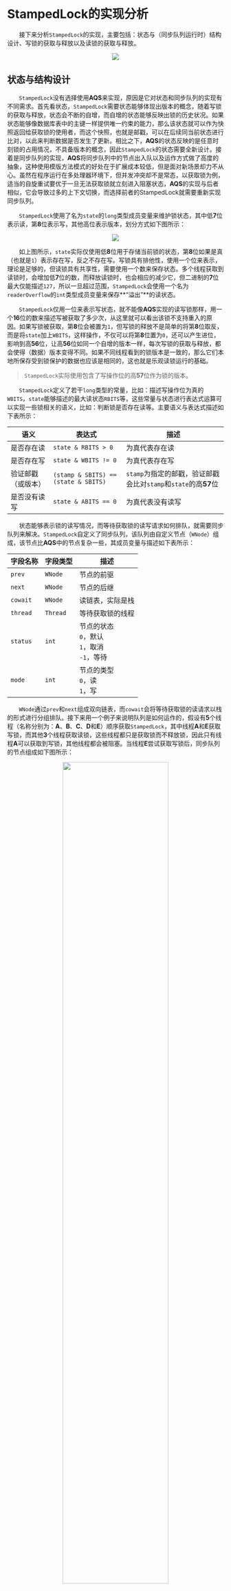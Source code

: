 # StampedLock的实现分析

&nbsp;&nbsp;&nbsp;&nbsp;&nbsp;&nbsp;&nbsp;接下来分析`StampedLock`的实现，主要包括：状态与（同步队列运行时）结构设计、写锁的获取与释放以及读锁的获取与释放。

<center>
<img src="https://weipeng2k.github.io/hot-wind/resources/juc-summary/juc-stampedlock-implement-page.jpg">
</center>

## 状态与结构设计

&nbsp;&nbsp;&nbsp;&nbsp;&nbsp;&nbsp;&nbsp;`StampedLock`没有选择使用**AQS**来实现，原因是它对状态和同步队列的实现有不同需求。首先看状态，`StampedLock`需要状态能够体现出版本的概念，随着写锁的获取与释放，状态会不断的自增，而自增的状态能够反映出锁的历史状况。如果状态能够像数据库表中的主键一样提供唯一约束的能力，那么该状态就可以作为快照返回给获取锁的使用者，而这个快照，也就是邮戳，可以在后续同当前状态进行比对，以此来判断数据是否发生了更新。相比之下，**AQS**的状态反映的是任意时刻锁的占用情况，不具备版本的概念，因此`StampedLock`的状态需要全新设计。接着是同步队列的实现，**AQS**将同步队列中的节点出入队以及运作方式做了高度的抽象，这种使用模版方法模式的好处在于扩展成本较低，但是面对新场景却力不从心。虽然在程序运行在多处理器环境下，但并发冲突却不是常态，以获取锁为例，适当的自旋重试要优于一旦无法获取锁就立刻进入阻塞状态，**AQS**的实现与后者相似，它会导致过多的上下文切换，而选择前者的StampedLock就需要重新实现同步队列。

&nbsp;&nbsp;&nbsp;&nbsp;&nbsp;&nbsp;&nbsp;`StampedLock`使用了名为`state`的`long`类型成员变量来维护锁状态，其中低**7**位表示读，第**8**位表示写，其他高位表示版本，划分方式如下图所示：

<center>
<img src="https://weipeng2k.github.io/hot-wind/resources/juc-summary/juc-stampedlock-status.png">
</center>

&nbsp;&nbsp;&nbsp;&nbsp;&nbsp;&nbsp;&nbsp;如上图所示，`state`实际仅使用低**8**位用于存储当前锁的状态，第**8**位如果是真（也就是`1`）表示存在写，反之不存在写。写锁具有排他性，使用一个位来表示，理论是足够的，但读锁具有共享性，需要使用一个数来保存状态。多个线程获取到读锁时，会增加低**7**位的数，而释放读锁时，也会相应的减少它，但二进制的**7**位最大仅能描述`127`，所以一旦超过范围，`StampedLock`会使用一个名为`readerOverflow`的`int`类型成员变量来保存**“溢出”**的读状态。

&nbsp;&nbsp;&nbsp;&nbsp;&nbsp;&nbsp;&nbsp;`StampedLock`仅用一位来表示写状态，就不能像**AQS**实现的读写锁那样，用一个**16**位的数来描述写被获取了多少次，从这里就可以看出该锁不支持重入的原因。如果写锁被获取，第**8**位会被置为`1`，但写锁的释放不是简单的将第**8**位取反，而是将`state`加上`WBITS`，这样操作，不仅可以将第**8**位置为`0`，还可以产生进位，影响到高**56**位，让高**56**位如同一个自增的版本一样，每次写锁的获取与释放，都会使得（数据）版本变得不同。如果不同线程看到的锁版本是一致的，那么它们本地所保存受到锁保护的数据也应该是相同的，这也就是乐观读锁运行的基础。

> `StampedLock`实际使用包含了写操作位的高**57**位作为锁的版本。

&nbsp;&nbsp;&nbsp;&nbsp;&nbsp;&nbsp;&nbsp;`StampedLock`定义了若干`long`类型的常量，比如：描述写操作位为真的`WBITS`，`state`能够描述的最大读状态`RBITS`等，这些常量与状态进行表达式运算可以实现一些锁相关的语义，比如：判断锁是否存在读等。主要语义与表达式描述如下表所示：

|语义|表达式|描述|
|---|---|---|
|是否存在读|`state & RBITS > 0`|为真代表存在读|
|是否存在写|`state & WBITS != 0`|为真代表存在写|
|验证邮戳（或版本）|`(stamp & SBITS) == (state & SBITS)`|`stamp`为指定的邮戳，验证邮戳会比对`stamp`和`state`的高**57**位|
|是否没有读写|`state & ABITS == 0`|为真代表没有读写|

&nbsp;&nbsp;&nbsp;&nbsp;&nbsp;&nbsp;&nbsp;状态能够表示锁的读写情况，而等待获取锁的读写请求如何排队，就需要同步队列来解决。`StampedLock`自定义了同步队列，该队列由自定义节点（`WNode`）组成，该节点比**AQS**中的节点复杂一些，其成员变量与描述如下表所示：

|字段名称|字段类型|描述|
|---|---|---|
|`prev`|`WNode`|节点的前驱|
|`next`|`WNode`|节点的后继|
|`cowait`|`WNode`|读链表，实际是栈|
|`thread`|`Thread`|等待获取锁的线程|
|`status`|`int`|节点的状态<br>`0`，默认<br>`1`，取消<br>`-1`，等待|
|`mode`|`int`|节点的类型<br>`0`，读<br>`1`，写|

&nbsp;&nbsp;&nbsp;&nbsp;&nbsp;&nbsp;&nbsp;`WNode`通过`prev`和`next`组成双向链表，而`cowait`会将等待获取锁的读请求以栈的形式进行分组排队。接下来用一个例子来说明队列是如何运作的，假设有**5**个线程（名称分别为：**A**、**B**、**C**、**D**和**E**）顺序获取`StampedLock`，其中线程**A**和**E**获取写锁，而其他**3**个线程获取读锁，这些线程都只是获取锁而不释放锁，因此只有线程**A**可以获取到写锁，其他线程都会被阻塞。当线程**E**尝试获取写锁后，同步队列的节点组成如下图所示：

<center>
<img src="https://weipeng2k.github.io/hot-wind/resources/juc-summary/juc-stampedlock-clh-queue.png" width="70%">
</center>

&nbsp;&nbsp;&nbsp;&nbsp;&nbsp;&nbsp;&nbsp;如上图所示，`StampedLock`通过`whead`和`wtail`分别指向同步队列的头尾节点。节点**A**是首节点，它是由第一个未获取到锁而被阻塞的线程所创建的，也就是线程**B**，该节点的类型是写，状态为等待。节点**E**是尾节点，线程**E**由于未获取到写锁，从而创建该节点并加入到队列中，节点类型为写，而状态为默认。节点状态的修改，是由后继节点在获取锁的过程中完成的，因为没有第**6**个线程获取锁，所以节点E的状态是默认，而非等待，获取锁的过程会在后续章节中详细介绍。

&nbsp;&nbsp;&nbsp;&nbsp;&nbsp;&nbsp;&nbsp;可以看到，同步队列的主队列是横向的节点**A**、**B**和**E**，而在节点**B**出现了纵向的子队列，原因是`StampedLock`将被阻塞的连续读请求进行了分组排队。节点**B**先进入同步队列，随后读类型的节点**C**会挂在前者`cowait`引用下，形成节点**B**至**C**的一条纵向队列。线程**D**由于未能获得读锁，也会创建节点并加入到了同步队列，此时尾节点是节点**B**，`StampedLock`选择将节点**D**入栈，形成顺序为节点**B**、**D**和**C**的栈。为什么纵向队列使用栈来实现，而不是链表呢？原因在于读类型的节点新增只需要由读类型的尾节点发起即可，这样做既省时间又省空间，因为不需要遍历到链表的尾部，更不需要保有一个链表尾节点的引用。

> 如果有被阻塞的离散读请求，中间再混有若干写请求，则会产生多个纵向子队列（栈），此时保有链表尾节点引用的实现方式就显得不切合实际了。

&nbsp;&nbsp;&nbsp;&nbsp;&nbsp;&nbsp;&nbsp;如果线程**E**是获取读锁，那么栈中节点的顺序是节点**B**、**E**、**D**和**C**。如果有第**6**个线程获取锁，不论是它是获取读锁还是写锁，都会排在节点**E**之后，同时节点E的状态会被设置为`-1`，即等待状态。

## 写锁的获取与释放

&nbsp;&nbsp;&nbsp;&nbsp;&nbsp;&nbsp;&nbsp;获取写锁的流程主要包括两部分，尝试获取写锁并自旋入队和队列中自旋获取写锁。如果打开`StampedLock`源码，会发现获取写锁的逻辑看起来十分复杂，实现包含了大量的循环以及分支判断，而主要逻辑并不是在一个分支中就完成的，而是由多次循环逐步达成。获取写锁的主要流程如下图所示：

<center>
<img src="https://weipeng2k.github.io/hot-wind/resources/juc-summary/juc-stampedlock-acquire-write-lock.png">
</center>

&nbsp;&nbsp;&nbsp;&nbsp;&nbsp;&nbsp;&nbsp;如上图所示，左右两侧分别对应流程的两部分。线程在获取写锁时，首先会尝试自旋获取，而获取的操作就是在没有读写状态的情况下设置写状态，如果设置成功会立刻返回，否则将会创建节点加入到同步队列。接下来，在同步队列中，如果该节点的前驱节点处于等待状态，则会阻塞当前线程。在队列中成功获取写锁的条件是前驱节点是头节点，并成功设置写状态，而被阻塞的线程会被前驱节点的释放操作所唤醒，这点与**AQS**的同步队列工作机制相似。

&nbsp;&nbsp;&nbsp;&nbsp;&nbsp;&nbsp;&nbsp;成功获取写锁后会得到当前状态的快照，即邮戳，在释放写锁时，需要传入该邮戳，释放写锁的主要流程如下图所示：

<center>
<img src="https://weipeng2k.github.io/hot-wind/resources/juc-summary/juc-stampedlock-release-write-lock.png" width="70%">
</center>

&nbsp;&nbsp;&nbsp;&nbsp;&nbsp;&nbsp;&nbsp;如上图所示，（外部）输入的邮戳与状态理论上应该相同，因为写锁具有排他性，从写锁的获取到释放，状态不会发生改变，所以之前返回的邮戳和当前状态应该相等。释放写锁会唤醒后继节点对应的线程，被唤醒的线程会继续执行先前获取锁的逻辑，在队列中自旋获取写锁。

## 读锁的获取与释放

&nbsp;&nbsp;&nbsp;&nbsp;&nbsp;&nbsp;&nbsp;获取读锁的流程与写锁类似，但实现要复杂的多，主要原因在于`cowait`读栈的存在，新加入队列的读类型节点会根据尾节点的类型来执行不同的操作。获取读锁的主要流程如下图所示：

<center>
<img src="https://weipeng2k.github.io/hot-wind/resources/juc-summary/juc-stampedlock-acquire-read-lock.png">
</center>

&nbsp;&nbsp;&nbsp;&nbsp;&nbsp;&nbsp;&nbsp;如上图（左侧）所示，在节点`node`加入到同步队列时，会判断当前尾节点的类型，如果是读类型，就选择入栈尾节点的`cowait`，否则将会被设置为同步队列的尾节点。进入到`cowait`读栈的节点会成为栈顶节点的附属，当栈顶节点被唤醒时，它们也会随之被唤醒。进入到横向主队列的节点会尝试自旋获取读锁，当其前驱节点为头节点时，如果锁的状态仅存在读，则进行读状态的设置，设置读状态成功代表获取到了写锁。读状态的设置需要判断现有的读状态是否超出`state`读状态的上限，如果超过就需要自增`readerOverflow`。

&nbsp;&nbsp;&nbsp;&nbsp;&nbsp;&nbsp;&nbsp;`StampedLock`中的`state`与`readerOverflow`合力维护了读状态，因此读锁的释放相比写锁要复杂一些，写锁一旦释放就可以唤醒后继节点，而释放读锁不能立刻唤醒后继节点，需要等到读状态减为`0`时才能执行。释放读锁的主要流程如下图所示：

<center>
<img src="https://weipeng2k.github.io/hot-wind/resources/juc-summary/juc-stampedlock-release-read-lock.png" width="70%">
</center>

&nbsp;&nbsp;&nbsp;&nbsp;&nbsp;&nbsp;&nbsp;如上图所示，需要先判断当前状态与传入的邮戳，二者的版本（也就是高**57**位）是否相同，如果相同则会对读状态进行自减操作。当读状态为`0`时，释放读锁会唤醒后继节点对应的线程，被唤醒的线程会继续执行先前获取读锁的逻辑。

&nbsp;&nbsp;&nbsp;&nbsp;&nbsp;&nbsp;&nbsp;`StampedLock`为了避免状态以及同步队列头尾指针出现数据不一致的情况，在实现锁的获取与释放时，都会提前将其拷贝到本地变量。实现涉及到大量的`for`循环和`if`判断，使得读懂它需要花些时间，建议读者结合流程图阅读一下源码，感受一下作者（**Doug Lea**）缜密的逻辑。
